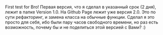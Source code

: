 First test for Bro!
Первая версия, что я сделал в указанный срок (2 дня), лежит в папке Version 1.0.
На Github Page лежит уже версия 2.0. Это по сути рефакторинг, и замена класса на обычные функции.
Сделал я это просто для себя, ибо были пару часов свободного времени, но раз есть возможность,
почему бы и не поделиться этой версией с Вами? :)
